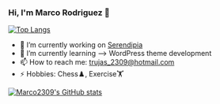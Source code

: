 ### Hi, I'm Marco Rodriguez 👋

[![Top Langs](https://github-readme-stats.vercel.app/api/top-langs/?username=Marco2309&layout=compact&theme=tokyonight)](https://github.com/anuraghazra/github-readme-stats)

- 🔭 I’m currently working on [Serendipia](https://serendipia.digital/)
- 🌱 I’m currently learning --> WordPress theme development
- 📫 How to reach me: trujas_2309@hotmail.com
- ⚡ Hobbies: Chess♟️, Exercise🏋️

[![Marco2309's GitHub stats](https://github-readme-stats.vercel.app/api?username=Marco2309&show_icons=true&count_private=true&show_icons=true&include_all_commits=true&theme=tokyonight&hide=stars,issues)](https://github.com/anuraghazra/github-readme-stats)
